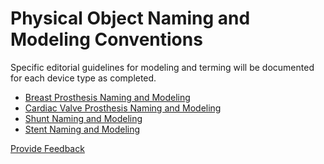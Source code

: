 # Physical Object Naming and Modeling Conventions

Specific editorial guidelines for modeling and terming will be documented for each device type as completed.

* [Breast Prosthesis Naming and Modeling](../../../../../authoring/physical-object/breast-prosthesis-naming-and-modeling.md)
* [Cardiac Valve Prosthesis Naming and Modeling](../../../../../authoring/physical-object/cardiac-valve-prosthesis-naming-and-modeling.md)
* [Shunt Naming and Modeling](../../../../../authoring/physical-object/shunt-naming-and-modeling.md)
* [Stent Naming and Modeling](../../../../../authoring/physical-object/stent-naming-and-modeling.md)






<a href="https://docs.google.com/forms/d/e/1FAIpQLScTmbZIf0UEQwYDkY27EEWBkaiYkHSbR0_9DmFrMLXoQLyL7Q/viewform?usp=pp_url&entry.1767247133=SCT+Editorial+Guide&entry.670899847=Physical%20Object%20Naming%20and%20Modeling%20Conventions" class="button primary">Provide Feedback</a>
